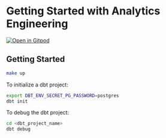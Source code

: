 # Getting Started with Analytics Engineering

[![Open in Gitpod](https://gitpod.io/button/open-in-gitpod.svg)](https://gitpod.io/#https://github.com/zkan/getting-started-with-analytics-engineering)

## Getting Started

```sh
make up
```

To initialize a dbt project:

```sh
export DBT_ENV_SECRET_PG_PASSWORD=postgres
dbt init
```

To debug the dbt project:

```sh
cd <dbt_project_name>
dbt debug
```